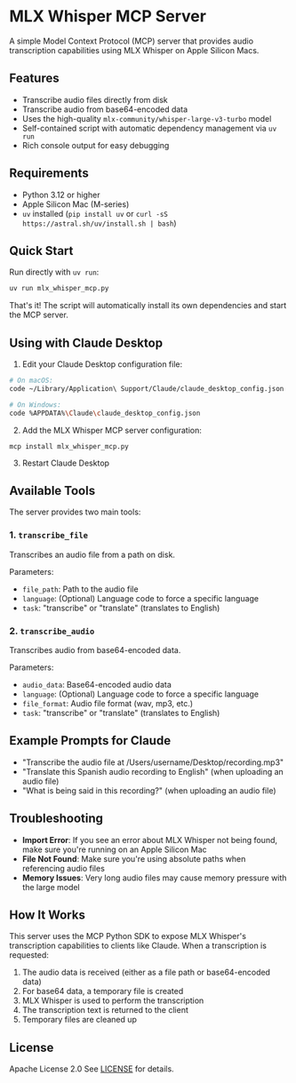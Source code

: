 # MLX Whisper MCP Server

A simple Model Context Protocol (MCP) server that provides audio transcription capabilities using MLX Whisper on Apple Silicon Macs.

## Features

- Transcribe audio files directly from disk
- Transcribe audio from base64-encoded data
- Uses the high-quality `mlx-community/whisper-large-v3-turbo` model
- Self-contained script with automatic dependency management via `uv run`
- Rich console output for easy debugging

## Requirements

- Python 3.12 or higher
- Apple Silicon Mac (M-series)
- `uv` installed (`pip install uv` or `curl -sS https://astral.sh/uv/install.sh | bash`)

## Quick Start

Run directly with `uv run`:

```bash
uv run mlx_whisper_mcp.py
```

That's it! The script will automatically install its own dependencies and start the MCP server.

## Using with Claude Desktop

1. Edit your Claude Desktop configuration file:

```bash
# On macOS:
code ~/Library/Application\ Support/Claude/claude_desktop_config.json

# On Windows:
code %APPDATA%\Claude\claude_desktop_config.json
```

2. Add the MLX Whisper MCP server configuration:

```
mcp install mlx_whisper_mcp.py 
```

3. Restart Claude Desktop

## Available Tools

The server provides two main tools:

### 1. `transcribe_file`

Transcribes an audio file from a path on disk.

Parameters:
- `file_path`: Path to the audio file
- `language`: (Optional) Language code to force a specific language
- `task`: "transcribe" or "translate" (translates to English)

### 2. `transcribe_audio`

Transcribes audio from base64-encoded data.

Parameters:
- `audio_data`: Base64-encoded audio data
- `language`: (Optional) Language code to force a specific language
- `file_format`: Audio file format (wav, mp3, etc.)
- `task`: "transcribe" or "translate" (translates to English)

## Example Prompts for Claude

- "Transcribe the audio file at /Users/username/Desktop/recording.mp3"
- "Translate this Spanish audio recording to English" (when uploading an audio file)
- "What is being said in this recording?" (when uploading an audio file)

## Troubleshooting

- **Import Error**: If you see an error about MLX Whisper not being found, make sure you're running on an Apple Silicon Mac
- **File Not Found**: Make sure you're using absolute paths when referencing audio files
- **Memory Issues**: Very long audio files may cause memory pressure with the large model

## How It Works

This server uses the MCP Python SDK to expose MLX Whisper's transcription capabilities to clients like Claude. When a transcription is requested:

1. The audio data is received (either as a file path or base64-encoded data)
2. For base64 data, a temporary file is created
3. MLX Whisper is used to perform the transcription
4. The transcription text is returned to the client
5. Temporary files are cleaned up

## License

Apache License 2.0
See [LICENSE](LICENSE) for details.